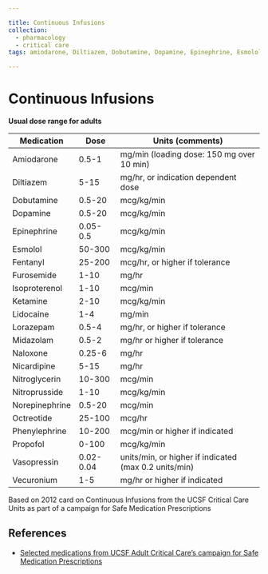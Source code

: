 ```yaml
---

title: Continuous Infusions
collection:
  - pharmacology
  - critical care
tags: amiodarone, Diltiazem, Dobutamine, Dopamine, Epinephrine, Esmolol, fentanyl, furosemide, Isoproterenol, ketamine, lidocaine, Lorazepam, midazolam, naloxone, Nicardipine, Nitroglycerin, Nitroprusside, Norepinephrine, Octreotide, Phenylephrine, propofol, Vasopressin, Vecuronium

---
```


# Continuous Infusions

**Usual dose range for adults**

| **Medication**  | **Dose**  | **Units (comments)**                                  |
|-----------------|-----------|-------------------------------------------------------|
| Amiodarone      | 0.5-1     | mg/min (loading dose: 150 mg over 10 min)             |
| Diltiazem       | 5-15      | mg/hr, or indication dependent dose                   |
| Dobutamine      | 0.5-20    | mcg/kg/min                                            |
| Dopamine        | 0.5-20    | mcg/kg/min                                            |
| Epinephrine     | 0.05-0.5  | mcg/kg/min                                            |
| Esmolol         | 50-300    | mcg/kg/min                                            |
| Fentanyl        | 25-200    | mcg/hr, or higher if tolerance                        |
| Furosemide      | 1-10      | mg/hr                                                 |
| Isoproterenol   | 1-10      | mcg/min                                               |
| Ketamine        | 2-10      | mcg/kg/min                                            |
| Lidocaine       | 1-4       | mg/min                                                |
| Lorazepam       | 0.5-4     | mg/hr, or higher if tolerance                         |
| Midazolam       | 0.5-2     | mg/hr or higher if tolerance                          |
| Naloxone        | 0.25-6    | mg/hr                                                 |
| Nicardipine     | 5-15      | mg/hr                                                 |
| Nitroglycerin   | 10-300    | mcg/min                                               |
| Nitroprusside   | 1-10      | mcg/kg/min                                            |
| Norepinephrine  | 0.5-20    | mcg/min                                               |
| Octreotide      | 25-100    | mcg/hr                                                |
| Phenylephrine   | 10-200    | mcg/min or higher if indicated                        |
| Propofol        | 0-100     | mcg/kg/min                                            |
| Vasopressin     | 0.02-0.04 | units/min, or higher if indicated (max 0.2 units/min) |
| Vecuronium      | 1-5       | mg/hr or higher if indicated                          |

Based on 2012 card on Continuous Infusions from the UCSF Critical Care Units as part of a campaign for Safe Medication Prescriptions

## References

-   [Selected medications from UCSF Adult Critical Care’s campaign for Safe Medication Prescriptions](http://academiclifeinem.blogspot.com/2012/03/paucis-verbis-continuous-infusions.html)
